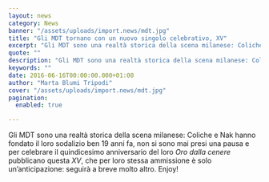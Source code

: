 ```yaml
---
layout: news
category: News
banner: "/assets/uploads/import.news/mdt.jpg"
title: "Gli MDT tornano con un nuovo singolo celebrativo, XV"
excerpt: "Gli MDT sono una realtà storica della scena milanese: Coliche e Nak hanno fondato il loro sodalizio ben 19 anni fa, non si sono mai presi una pausa e per celebrare il quindicesimo anniversario del loro Oro dalla cenere pubblicano questa XV, che per loro stessa ammissione è solo un’anticipazione: seguirà a breve molto altro. Enjoy!"
quote: ""
description: "Gli MDT sono una realtà storica della scena milanese: Coliche e Nak hanno fondato il loro sodalizio ben 19 anni fa, non si sono mai presi una pausa e per celebrare il quindicesimo anniversario del loro Oro dalla cenere pubblicano questa XV, che per loro stessa ammissione è solo un’anticipazione: seguirà a breve molto altro. Enjoy!"
keywords: ""
date: 2016-06-16T00:00:00.000+01:00
author: "Marta Blumi Tripodi"
cover: "/assets/uploads/import.news/mdt.jpg"
pagination:
  enabled: true

---
```


Gli MDT sono una realtà storica della scena milanese: Coliche e Nak hanno fondato il loro sodalizio ben 19 anni fa, non si sono mai presi una pausa e per celebrare il quindicesimo anniversario del loro _Oro dalla cenere_ pubblicano questa _XV_, che per loro stessa ammissione è solo un’anticipazione: seguirà a breve molto altro. Enjoy!